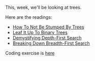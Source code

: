 This, week, we'll be looking at trees.

Here are the readings:

* [How To Not Be Stumped By Trees](https://medium.com/basecs/how-to-not-be-stumped-by-trees-5f36208f68a7)
* [Leaf It Up To Binary Trees](https://medium.com/basecs/leaf-it-up-to-binary-trees-11001aaf746d)
* [Demystifying Depth-First Search](https://medium.com/basecs/demystifying-depth-first-search-a7c14cccf056)
* [Breaking Down Breadth-First Search](https://medium.com/basecs/breaking-down-breadth-first-search-cebe696709d9)

Coding exercise is [here](https://github.com/DevBuilders/tree_exercise)
